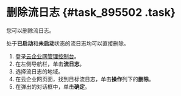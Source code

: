 # 删除流日志 {#task_895502 .task}

您可以删除流日志。

处于**已启动**和**未启动**状态的流日志均可以直接删除。

1.  登录[云企业网管理控制台](https://cen.console.aliyun.com/)。
2.  在左侧导航栏，单击**流日志**。
3.  选择流日志的地域。
4.  在云企业网页面，找到目标流日志，单击**操作**列下的**删除**。
5.  在弹出的对话框中，单击**确定**。

